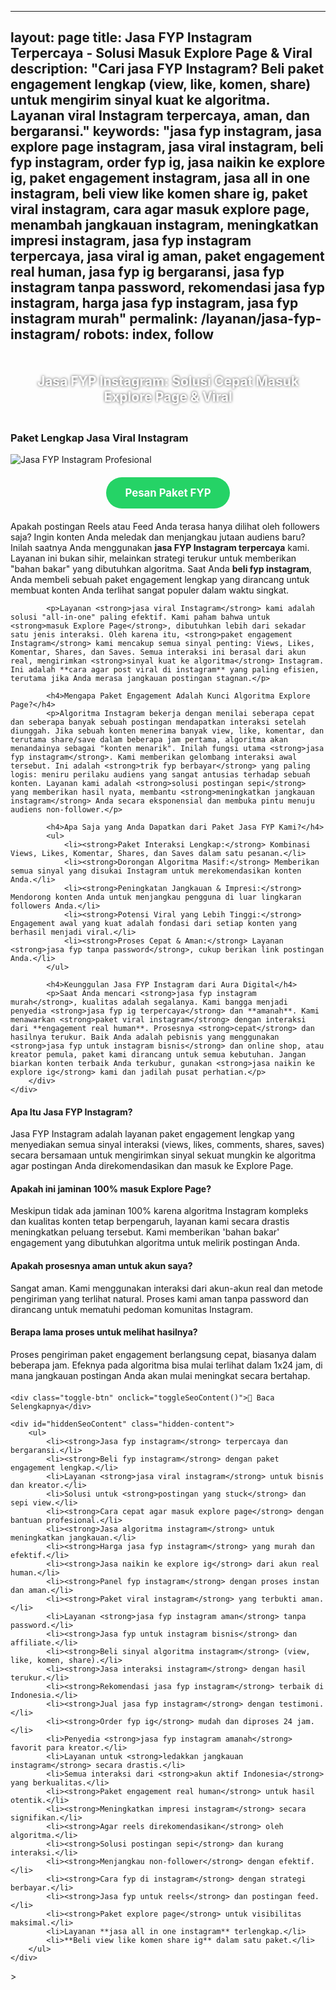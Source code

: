 
---
layout: page
title: Jasa FYP Instagram Terpercaya - Solusi Masuk Explore Page & Viral
description: "Cari jasa FYP Instagram? Beli paket engagement lengkap (view, like, komen, share) untuk mengirim sinyal kuat ke algoritma. Layanan viral Instagram terpercaya, aman, dan bergaransi."
keywords: "jasa fyp instagram, jasa explore page instagram, jasa viral instagram, beli fyp instagram, order fyp ig, jasa naikin ke explore ig, paket engagement instagram, jasa all in one instagram, beli view like komen share ig, paket viral instagram, cara agar masuk explore page, menambah jangkauan instagram, meningkatkan impresi instagram, jasa fyp instagram terpercaya, jasa viral ig aman, paket engagement real human, jasa fyp ig bergaransi, jasa fyp instagram tanpa password, rekomendasi jasa fyp instagram, harga jasa fyp instagram, jasa fyp instagram murah"
permalink: /layanan/jasa-fyp-instagram/
robots: index, follow
---

<script type="application/ld+json">
{
  "@context": "https://schema.org",
  "@graph": [
    {
      "@type": "WebSite",
      "@id": "https://auradigital.id/#website",
      "url": "https://auradigital.id/",
      "name": "auradigital.id"
    },
    {
      "@type": "WebPage",
      "@id": "https://auradigital.id/layanan/jasa-fyp-instagram/#webpage",
      "url": "https://auradigital.id/layanan/jasa-fyp-instagram/",
      "name": "Jasa FYP Instagram | Paket Lengkap untuk Konten Viral & Explore",
      "isPartOf": {
        "@id": "https://auradigital.id/#website"
      },
      "breadcrumb": {
        "@id": "https://auradigital.id/layanan/jasa-fyp-instagram/#breadcrumb"
      },
      "description": "Butuh jasa FYP Instagram? Kami menawarkan paket engagement lengkap untuk mengirim sinyal kuat ke algoritma, membuat video Anda viral, dan menjangkau jutaan penonton di Explore Page."
    },
    {
      "@type": "Service",
      "name": "Jasa FYP & Viral Instagram",
      "serviceType": "Social Media Marketing",
      "provider": {
        "@type": "WebSite",
        "name": "auradigital.id",
        "url": "https://auradigital.id/"
      },
      "areaServed": {
        "@type": "Country",
        "name": "Indonesia"
      },
      "description": "Layanan jasa FYP (Explore Page) Instagram profesional untuk bisnis dan kreator. Kami membantu meningkatkan jangkauan postingan Anda melalui paket interaksi lengkap yang terukur dan aman."
    },
    {
      "@type": "BreadcrumbList",
      "@id": "https://auradigital.id/layanan/jasa-fyp-instagram/#breadcrumb",
      "itemListElement": [
        {
          "@type": "ListItem",
          "position": 1,
          "name": "Home",
          "item": "https://auradigital.id/"
        },
        {
          "@type": "ListItem",
          "position": 2,
          "name": "Layanan",
          "item": "https://auradigital.id/layanan/"
        },
        {
          "@type": "ListItem",
          "name": "Jasa FYP Instagram",
          "item": "https://auradigital.id/layanan/jasa-fyp-instagram/"
        }
      ]
    },
    {
      "@type": "FAQPage",
      "mainEntity": [
        {
          "@type": "Question",
          "name": "Apa itu Jasa FYP Instagram?",
          "acceptedAnswer": {
            "@type": "Answer",
            "text": "Jasa FYP Instagram adalah layanan paket engagement lengkap yang menyediakan semua sinyal interaksi (views, likes, comments, shares, saves) yang dibutuhkan untuk meningkatkan peluang postingan Anda direkomendasikan oleh algoritma dan masuk ke Explore Page."
          }
        },
        {
          "@type": "Question",
          "name": "Apakah layanan ini menjamin pasti masuk Explore Page?",
          "acceptedAnswer": {
            "@type": "Answer",
            "text": "Meskipun tidak ada jaminan 100% karena algoritma Instagram kompleks dan kualitas konten tetap berpengaruh, layanan kami secara drastis meningkatkan peluang tersebut. Kami memberikan 'bahan bakar' engagement yang dibutuhkan algoritma untuk melirik dan mempromosikan postingan Anda."
          }
        },
        {
          "@type": "Question",
          "name": "Apakah prosesnya aman untuk akun Instagram saya?",
          "acceptedAnswer": {
            "@type": "Answer",
            "text": "Sangat aman. Kami menggunakan interaksi dari akun-akun real dan metode pengiriman yang natural. Proses kami aman tanpa password dan dirancang untuk mematuhi pedoman komunitas Instagram."
          }
        }
      ]
    }
  ]
}
</script>

<h2 style="text-align: center; color: #fff; text-shadow: 0 0 4px rgba(0,0,0,0.7); padding: 20px 15px;">
    Jasa FYP Instagram: Solusi Cepat Masuk Explore Page & Viral
</h2>

<div class="jasa-top-komen-tiktok-container">
    <div class="service-card" id="jasa-fyp-instagram-card" onclick="toggleService(this)">
        <h3>Paket Lengkap Jasa Viral Instagram</h3>
        <img src="https://raw.githubusercontent.com/AzkaAtta/azkaatta.github.io/main/image/jasa-fyp-instagram.webp" alt="Jasa FYP Instagram Profesional" style="max-width:100%; height:auto;" loading="lazy">
        <a href="https://wa.me/62895402343693?text=Halo,%20saya%20tertarik%20dengan%20Jasa%20FYP%20Instagram.%20Bisa%20info%20lebih%20lanjut?" target="_blank" class="whatsapp-button" style="display: block; width: fit-content; margin: 20px auto; padding: 15px 30px; background-color: #25D366; color: white; text-align: center; text-decoration: none; border-radius: 50px; font-size: 1.2em; font-weight: bold; transition: background-color 0.3s ease;">
            Pesan Paket FYP
        </a>
        <div class="service-description">
            <p>Apakah postingan Reels atau Feed Anda terasa hanya dilihat oleh followers saja? Ingin konten Anda meledak dan menjangkau jutaan audiens baru? Inilah saatnya Anda menggunakan <strong>jasa FYP Instagram terpercaya</strong> kami. Layanan ini bukan sihir, melainkan strategi terukur untuk memberikan "bahan bakar" yang dibutuhkan algoritma. Saat Anda <strong>beli fyp instagram</strong>, Anda membeli sebuah paket engagement lengkap yang dirancang untuk membuat konten Anda terlihat sangat populer dalam waktu singkat.</p>

            <p>Layanan <strong>jasa viral Instagram</strong> kami adalah solusi "all-in-one" paling efektif. Kami paham bahwa untuk <strong>masuk Explore Page</strong>, dibutuhkan lebih dari sekadar satu jenis interaksi. Oleh karena itu, <strong>paket engagement Instagram</strong> kami mencakup semua sinyal penting: Views, Likes, Komentar, Shares, dan Saves. Semua interaksi ini berasal dari akun real, mengirimkan <strong>sinyal kuat ke algoritma</strong> Instagram. Ini adalah **cara agar post viral di instagram** yang paling efisien, terutama jika Anda merasa jangkauan postingan stagnan.</p>

            <h4>Mengapa Paket Engagement Adalah Kunci Algoritma Explore Page?</h4>
            <p>Algoritma Instagram bekerja dengan menilai seberapa cepat dan seberapa banyak sebuah postingan mendapatkan interaksi setelah diunggah. Jika sebuah konten menerima banyak view, like, komentar, dan terutama share/save dalam beberapa jam pertama, algoritma akan menandainya sebagai "konten menarik". Inilah fungsi utama <strong>jasa fyp instagram</strong>. Kami memberikan gelombang interaksi awal tersebut. Ini adalah <strong>trik fyp berbayar</strong> yang paling logis: meniru perilaku audiens yang sangat antusias terhadap sebuah konten. Layanan kami adalah <strong>solusi postingan sepi</strong> yang memberikan hasil nyata, membantu <strong>meningkatkan jangkauan instagram</strong> Anda secara eksponensial dan membuka pintu menuju audiens non-follower.</p>

            <h4>Apa Saja yang Anda Dapatkan dari Paket Jasa FYP Kami?</h4>
            <ul>
                <li><strong>Paket Interaksi Lengkap:</strong> Kombinasi Views, Likes, Komentar, Shares, dan Saves dalam satu pesanan.</li>
                <li><strong>Dorongan Algoritma Masif:</strong> Memberikan semua sinyal yang disukai Instagram untuk merekomendasikan konten Anda.</li>
                <li><strong>Peningkatan Jangkauan & Impresi:</strong> Mendorong konten Anda untuk menjangkau pengguna di luar lingkaran followers Anda.</li>
                <li><strong>Potensi Viral yang Lebih Tinggi:</strong> Engagement awal yang kuat adalah fondasi dari setiap konten yang berhasil menjadi viral.</li>
                <li><strong>Proses Cepat & Aman:</strong> Layanan <strong>jasa fyp tanpa password</strong>, cukup berikan link postingan Anda.</li>
            </ul>

            <h4>Keunggulan Jasa FYP Instagram dari Aura Digital</h4>
            <p>Saat Anda mencari <strong>jasa fyp instagram murah</strong>, kualitas adalah segalanya. Kami bangga menjadi penyedia <strong>jasa fyp ig terpercaya</strong> dan **amanah**. Kami menawarkan <strong>paket viral instagram</strong> dengan interaksi dari **engagement real human**. Prosesnya <strong>cepat</strong> dan hasilnya terukur. Baik Anda adalah pebisnis yang menggunakan <strong>jasa fyp untuk instagram bisnis</strong> dan online shop, atau kreator pemula, paket kami dirancang untuk semua kebutuhan. Jangan biarkan konten terbaik Anda terkubur, gunakan <strong>jasa naikin ke explore ig</strong> kami dan jadilah pusat perhatian.</p>
        </div>
    </div>
</div>

<style>
  /* Struktur CSS Anda tidak diubah */
</style>

<div class="accordion">
  <div class="accordion-item">
    <div class="accordion-title"><h4>Apa Itu Jasa FYP Instagram?</h4></div>
    <div class="accordion-content">
      Jasa FYP Instagram adalah layanan paket engagement lengkap yang menyediakan semua sinyal interaksi (views, likes, comments, shares, saves) secara bersamaan untuk mengirimkan sinyal sekuat mungkin ke algoritma agar postingan Anda direkomendasikan dan masuk ke Explore Page.
    </div>
  </div>

  <div class="accordion-item">
    <div class="accordion-title"><h4>Apakah ini jaminan 100% masuk Explore Page?</h4></div>
    <div class="accordion-content">
      Meskipun tidak ada jaminan 100% karena algoritma Instagram kompleks dan kualitas konten tetap berpengaruh, layanan kami secara drastis meningkatkan peluang tersebut. Kami memberikan 'bahan bakar' engagement yang dibutuhkan algoritma untuk melirik postingan Anda.
    </div>
  </div>

  <div class="accordion-item">
    <div class="accordion-title"><h4>Apakah prosesnya aman untuk akun saya?</h4></div>
    <div class="accordion-content">
      Sangat aman. Kami menggunakan interaksi dari akun-akun real dan metode pengiriman yang terlihat natural. Proses kami aman tanpa password dan dirancang untuk mematuhi pedoman komunitas Instagram.
    </div>
  </div>
  
  <div class="accordion-item">
    <div class="accordion-title"><h4>Berapa lama proses untuk melihat hasilnya?</h4></div>
    <div class="accordion-content">
      Proses pengiriman paket engagement berlangsung cepat, biasanya dalam beberapa jam. Efeknya pada algoritma bisa mulai terlihat dalam 1x24 jam, di mana jangkauan postingan Anda akan mulai meningkat secara bertahap.
    </div>
  </div>
</div>

<script>
  // Struktur JS Anda tidak diubah
</script>


<style>
  /* Struktur CSS Anda tidak diubah */
</style>

<div class="toggle-container">

    <div class="toggle-btn" onclick="toggleSeoContent()">📌 Baca Selengkapnya</div>
    
    <div id="hiddenSeoContent" class="hidden-content">
        <ul>
            <li><strong>Jasa fyp instagram</strong> terpercaya dan bergaransi.</li>
            <li><strong>Beli fyp instagram</strong> dengan paket engagement lengkap.</li>
            <li>Layanan <strong>jasa viral instagram</strong> untuk bisnis dan kreator.</li>
            <li>Solusi untuk <strong>postingan yang stuck</strong> dan sepi view.</li>
            <li><strong>Cara cepat agar masuk explore page</strong> dengan bantuan profesional.</li>
            <li><strong>Jasa algoritma instagram</strong> untuk meningkatkan jangkauan.</li>
            <li><strong>Harga jasa fyp instagram</strong> yang murah dan efektif.</li>
            <li><strong>Jasa naikin ke explore ig</strong> dari akun real human.</li>
            <li><strong>Panel fyp instagram</strong> dengan proses instan dan aman.</li>
            <li><strong>Paket viral instagram</strong> yang terbukti aman.</li>
            <li>Layanan <strong>jasa fyp instagram aman</strong> tanpa password.</li>
            <li><strong>Jasa fyp untuk instagram bisnis</strong> dan affiliate.</li>
            <li><strong>Beli sinyal algoritma instagram</strong> (view, like, komen, share).</li>
            <li><strong>Jasa interaksi instagram</strong> dengan hasil terukur.</li>
            <li><strong>Rekomendasi jasa fyp instagram</strong> terbaik di Indonesia.</li>
            <li><strong>Jual jasa fyp instagram</strong> dengan testimoni.</li>
            <li><strong>Order fyp ig</strong> mudah dan diproses 24 jam.</li>
            <li>Penyedia <strong>jasa fyp instagram amanah</strong> favorit para kreator.</li>
            <li>Layanan untuk <strong>ledakkan jangkauan instagram</strong> secara drastis.</li>
            <li>Semua interaksi dari <strong>akun aktif Indonesia</strong> yang berkualitas.</li>
            <li><strong>Paket engagement real human</strong> untuk hasil otentik.</li>
            <li><strong>Meningkatkan impresi instagram</strong> secara signifikan.</li>
            <li><strong>Agar reels direkomendasikan</strong> oleh algoritma.</li>
            <li><strong>Solusi postingan sepi</strong> dan kurang interaksi.</li>
            <li><strong>Menjangkau non-follower</strong> dengan efektif.</li>
            <li><strong>Cara fyp di instagram</strong> dengan strategi berbayar.</li>
            <li><strong>Jasa fyp untuk reels</strong> dan postingan feed.</li>
            <li><strong>Paket explore page</strong> untuk visibilitas maksimal.</li>
            <li>Layanan **jasa all in one instagram** terlengkap.</li>
            <li>**Beli view like komen share ig** dalam satu paket.</li>
        </ul>
    </div>
</div>

<style>
    .toggle-container {
        margin-top: 20px; 
    }
    .toggle-btn {
        cursor: pointer;
        /* Warna tombol diubah agar kontras dengan background gelap */
        color: #67e8f9; /* Biru Cyan Terang */
        text-decoration: underline;
        display: inline-block;
        font-weight: bold;
        text-shadow: 0 1px 2px rgba(0,0,0,0.5);
    }
    .hidden-content {
        /* KUNCI #1: Konten disembunyikan di awal */
        display: none; 
        
        /* KUNCI #2: Style diubah menjadi transparan & teks putih */
        background: rgba(0, 0, 0, 0.25); /* Background semi-transparan gelap */
        backdrop-filter: blur(8px);
        color: #ffffff; /* Warna teks utama menjadi putih */
        border: 1px solid rgba(255, 255, 255, 0.15); /* Border efek kaca */
        
        margin-top: 15px;
        padding: 20px;
        border-radius: 12px;
        text-shadow: 0 1px 2px rgba(0,0,0,0.5); /* Bayangan agar teks mudah dibaca */
    }
    .hidden-content ul {
        margin: 0;
        padding-left: 20px;
    }
    .hidden-content li {
        margin-bottom: 8px;
    }
    .hidden-content strong {
        color: #93c5fd; /* Warna biru muda untuk keyword */
    }
</style>>

<script>
    function toggleSeoContent() {
        var content = document.getElementById("hiddenSeoContent");
        var button = document.querySelector(".toggle-btn");
        
        // Cek apakah konten sedang tersembunyi atau tidak
        if (content.style.display === "none" || content.style.display === "") {
            content.style.display = "block";
            button.textContent = "📌 Tutup Selengkapnya";
        } else {
            content.style.display = "none";
            button.textContent = "📌 Baca Selengkapnya";
        }
    }
</script>
<script>
    // Struktur JS Anda tidak diubah
</script>
